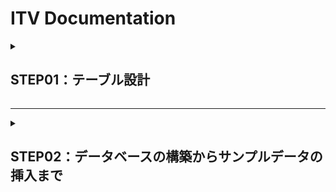 # ITV Documentation

<details>
<summary><h2>STEP01：テーブル設計</h2></summary>　　


<h3>テーブル：programs</h3>

|カラム名|データ型|NULL|キー|初期値|AUTO INCREMENT|
| ---- | ---- | ---- | ---- | ---- | ---- |
| id | BIGINT |  | PRIMARY |  | YES |
| title | VACHAR(100) |  |  |  |  |
| description | TEXT |  |  |  |  |

<h3>テーブル：genres</h3>

|カラム名|データ型|NULL|キー|初期値|AUTO INCREMENT|
| ---- | ---- | ---- | ---- | ---- | ---- |
| id | INT |  | PRIMARY |  | YES |
| name | VACHAR(100) |  |  |  |  |

`ユニークキー制約：nameに対して設定`  

<h3>テーブル：program_genres</h3>

|カラム名|データ型|NULL|キー|初期値|AUTO INCREMENT|
| ---- | ---- | ---- | ---- | ---- | ---- |
| program_id | BIGINT |  | INDEX |  |  |
| genre_id | INT |  | INDEX |  | YES |

`ユニークキー制約：program_idとgenre_idの複合ユニークキーを設定`  
`外部キー制約：program_idはprogramsテーブルのidカラムを参照`  
`外部キー制約：genre_idはgenresテーブルのidカラムを参照`  

<h3>テーブル：channels</h3>

|カラム名|データ型|NULL|キー|初期値|AUTO INCREMENT|
| ---- | ---- | ---- | ---- | ---- | ---- |
| id | INT |  | PRIMARY |  | YES |
| name | VACHAR(100) |  |  |  |  |

`ユニークキー制約：nameに対して設定`  

<h3>テーブル：seasons</h3>

|カラム名|データ型|NULL|キー|初期値|AUTO INCREMENT|
| ---- | ---- | ---- | ---- | ---- | ---- |
| id | INT |  | PRIMARY |  | YES |
| season_number | INT |  |  |  |  |
| program_id | BIGINT |  | INDEX |  |  |

`ユニークキー制約：season_numberとprogram_idの複合ユニークキーを設定`  
`外部キー制約：program_idはprogramsテーブルのidカラムを参照`  

<h3>テーブル：episodes</h3>

|カラム名|データ型|NULL|キー|初期値|AUTO INCREMENT|
| ---- | ---- | ---- | ---- | ---- | ---- |
| id | INT |  | PRIMARY |  | YES |
| episode_number | INT | YES |  |  |  |
| title | VACHAR(100) |  |  |  |  |
| description | TEXT |  |  |  |  |
| duration | INT |  |  |  |  |
| release_date | DATE |  |  |  |  |
| views | INT |  |  | 0 |  |
| season_id | INT | YES | INDEX |  |  |
| program_id | BIGINT |  | INDEX |  |  |

`ユニークキー制約：season_numberとepisode_numberの複合ユニークキーを設定`  
`外部キー制約：season_idはseasonsテーブルのidカラムを参照`  
`外部キー制約：program_idはprogramsテーブルのidカラムを参照`  


<h3>テーブル：program_slots</h3>

|カラム名|データ型|NULL|キー|初期値|AUTO INCREMENT|
| ---- | ---- | ---- | ---- | ---- | ---- |
| id | INT |  | PRIMARY |  | YES |
| start_time | DATETIME |  |  |  |  |
| end_time  | DATETIME |  |  |  |  |
| channel_id | INT |  |  |  |  |
| episode_id | INT |  | INDEX |  |  |
| views | INT |  |  | 0 |  |

`ユニークキー制約：start_timeとend_timeとchannel_idの複合ユニークキーを設定`  
`外部キー制約：channel_idはchannelsテーブルのidカラムを参照`  
`外部キー制約：episode_idはepisodesテーブルのidカラムを参照`  

</details>

---

<details>
<summary><h2>STEP02：データベースの構築からサンプルデータの挿入まで</h2></summary>　　

### データベースの構築 

1. 現在のディレクトリから`docker-compose.yml`がある階層に移動します。  
2. コンテナの構築・起動をします。  
`docker compose up -d` 
3. コンテナに接続します。  
`docker compose exec db bash`  
4. MySQLに接続します。  
`mysql -u [username] -p`  
5. `docker-compose.yml`の記述によって、データベース(`internet_tv`)が作成されていることを確認します。  
`SHOW DATABASES;`  

### テーブルの作成

MySQLに接続した状態で`itv_create-table.sql`を実行しテーブルを作成します。  
`source /internet-tv/setup-sql/itv_create-table.sql` 

### サンプルデータの挿入

MySQLに接続した状態で`itv_create-table.sql`を実行しサンプルデータを挿入します。  
`source /internet-tv/setup-sql/itv_insert-data.sql` 

</details>

